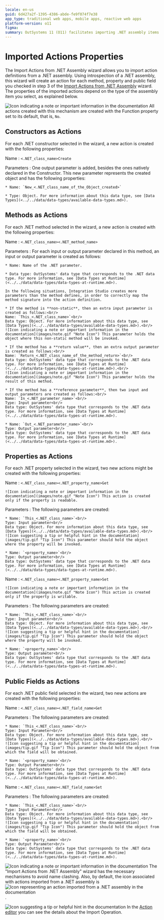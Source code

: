 ```yaml
---
locale: en-us
guid: 6d427a2f-1395-4386-abde-fe9f074f7e38
app_type: traditional web apps, mobile apps, reactive web apps
platform-version: o11
figma:
summary: OutSystems 11 (O11) facilitates importing .NET assembly items as actions with specific properties and parameters.
---
```

# Imported Actions Properties

The Import Actions from .NET Assembly wizard allows you to import action definitions from a .NET assembly. Using introspection of a .NET assembly, this wizard will create an action for each method, property and public field you checked in step 3 of the [Import Actions from .NET Assembly](<../../../integration-with-systems/integration-studio/managing-extensions/net-assembly-import-action.md>) wizard. The properties of the imported actions depend on the type of the assembly item you select, as explained below.

![Icon indicating a note or important information in the documentation](images/note.gif "Note Icon") All actions created with this mechanism are created with the Function property set to its default, that is, `No`.

## Constructors as Actions

For each .NET constructor selected in the wizard, a new action is created with the following properties:

Name
:   `<.NET_class_name>Create`

Parameters
:   One output parameter is added, besides the ones natively declared in the Constructor. This new parameter represents the created object and has the following properties:

    * Name: `New_<.NET_class_name_of_the_Object_created>`

    * Type: Object. For more information about this data type, see [Data Types](<../../data/data-types/available-data-types.md>).

## Methods as Actions

For each .NET method selected in the wizard, a new action is created with the following properties:

Name
:   `<.NET_class_name><.NET_method_name>`

Parameters
:   For each input or output parameter declared in this method, an input or output parameter is created as follows:

    * Name: Name of the .NET parameter.

    * Data type: OutSystems' data type that corresponds to the .NET data type. For more information, see [Data Types at Runtime](<../../data/data-types/data-types-at-runtime.md>).

    In the following situations, Integration Studio creates more parameters than the method defines, in order to correctly map the method signature into the action definition.

    * If the method is **non-static**, then an extra input parameter is created as follows:<br/>
    Name: `This_<.NET_class_name>`<br/>
    Data type: Object. For more information about this data type, see [Data Types](<../../data/data-types/available-data-types.md>).<br/>
    ![Icon indicating a note or important information in the documentation](images/note.gif "Note Icon") This parameter holds the object where this non-static method will be invoked.

    * If the method has a **return value**, then an extra output parameter is created as follows:<br/>
    Name: `Return_<.NET_class_name_of_the_method_return>`<br/>
    Data type: OutSystems' data type that corresponds to the .NET data type. For more information, see [Data Types at Runtime](<../../data/data-types/data-types-at-runtime.md>).<br/>
    ![Icon indicating a note or important information in the documentation](images/note.gif "Note Icon") This parameter holds the result of this method.

    * If the method has a **reference parameter**, then two input and output parameters are created as follows:<br/>
    Name: `In_<.NET_parameter_name>`<br/>
    Type: Input parameter<br/>
    Data type: OutSystems' data type that corresponds to the .NET data type. For more information, see [Data Types at Runtime](<../../data/data-types/data-types-at-runtime.md>).

    * Name: `Out_<.NET_parameter_name>`<br/>
    Type: Output parameter<br/>
    Data type: OutSystems' data type that corresponds to the .NET data type. For more information, see [Data Types at Runtime](<../../data/data-types/data-types-at-runtime.md>).

## Properties as Actions

For each .NET property selected in the wizard, two new actions might be created with the following properties:

Name
:   `<.NET_class_name><.NET_property_name>Get`

    ![Icon indicating a note or important information in the documentation](images/note.gif "Note Icon") This action is created only if the property is readable.

Parameters
:   The following parameters are created:

    * Name: `This_<.NET_class_name>`<br/>
    Type: Input parameter<br/>
    Data type: Object. For more information about this data type, see [Data Types](<../../data/data-types/available-data-types.md>).<br/>
    ![Icon suggesting a tip or helpful hint in the documentation](images/tip.gif "Tip Icon") This parameter should hold the object where the property will be invoked.

    * Name: `<property_name>`<br/>
    Type: Output parameter<br/>
    Data type: OutSystems' data type that corresponds to the .NET data type. For more information, see [Data Types at Runtime](<../../data/data-types/data-types-at-runtime.md>).

Name
:   `<.NET_class_name><.NET_property_name>Set`

    ![Icon indicating a note or important information in the documentation](images/note.gif "Note Icon") This action is created only if the property is writable.

Parameters
:   The following parameters are created:

    * Name: `This_<.NET_class_name>`<br/>
    Type: Input parameter<br/>
    Data type: Object. For more information about this data type, see [Data Types](<../../data/data-types/available-data-types.md>).<br/>
    ![Icon suggesting a tip or helpful hint in the documentation](images/tip.gif "Tip Icon") This parameter should hold the object where the property will be invoked.

    * Name: `<property_name>`<br/>
    Type: Output parameter<br/>
    Data type: OutSystems' data type that corresponds to the .NET data type. For more information, see [Data Types at Runtime](<../../data/data-types/data-types-at-runtime.md>).

## Public Fields as Actions

For each .NET public field selected in the wizard, two new actions are created with the following properties:

Name
:   `<.NET_class_name><.NET_field_name>Get`

Parameters
:   The following parameters are created:

    * Name: `This_<.NET_class_name>`<br/>
    Type: Input Parameter<br/>
    Data type: Object. For more information about this data type, see [Data Types](<../../data/data-types/available-data-types.md>).<br/>
    ![Icon suggesting a tip or helpful hint in the documentation](images/tip.gif "Tip Icon") This parameter should hold the object from which the field will be obtained.

    * Name: `<property_name>`<br/>
    Type: Output Parameter<br/>
    Data type: OutSystems' data type that corresponds to the .NET data type. For more information, see [Data Types at Runtime](<../../data/data-types/data-types-at-runtime.md>).

Name
:   `<.NET_class_name><.NET_field_name>Set`

Parameters
:   The following parameters are created:

    * Name: `This_<.NET_class_name>`<br/>
    Type: Input Parameter<br/>
    Data type: Object. For more information about this data type, see [Data Types](<../../data/data-types/available-data-types.md>).<br/>
    ![Icon suggesting a tip or helpful hint in the documentation](images/tip.gif "Tip Icon") This parameter should hold the object from which the field will be obtained.

    * Name: `<property_name>`<br/>
    Type: Output Parameter<br/>
    Data type: OutSystems' data type that corresponds to the .NET data type. For more information, see [Data Types at Runtime](<../../data/data-types/data-types-at-runtime.md>).

![Icon indicating a note or important information in the documentation](images/note.gif "Note Icon") The "Import Actions from .NET Assembly" wizard has the necessary mechanisms to avoid name clashing. Also, by default, the icon associated with actions imported from a .NET assembly is ![Icon representing an action imported from a .NET assembly in the documentation](images/imported-action.gif "Imported Action Icon").

![Icon suggesting a tip or helpful hint in the documentation](images/tip.gif "Tip Icon") In the [Action editor](<../editor/action.md#import-details>) you can see the details about the Import Operation.
